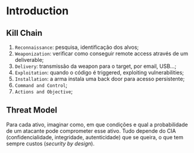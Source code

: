 # Introduction

## Kill Chain

1. `Reconnaissance`: pesquisa, identificação dos alvos;
2. `Weaponization`: verificar como conseguir remote access através de um deliverable;
3. `Delivery`: transmissão da weapon para o target, por email, USB...;
4. `Exploitation`: quando o código é triggered, exploiting vulnerabilities;
5. `Installation`: a arma instala uma back door para acesso persistente;
6. `Command and Control`;
7. `Actions and Objective`;

## Threat Model

Para cada ativo, imaginar como, em que condições e qual a probabilidade de um atacante pode comprometer esse ativo. Tudo depende do CIA (confidencialidade, integridade, autenticidade) que se queira, o que tem sempre custos (*security by design*).

